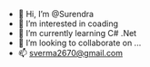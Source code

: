 - 👋 Hi, I’m @Surendra
- 👀 I’m interested in coading
- 🌱 I’m currently learning C# .Net
- 💞️ I’m looking to collaborate on ...
- 📫 sverma2670@gmail.com

<!---
Surendra2670/Surendra2670 is a ✨ special ✨ repository because its `README.md` (this file) appears on your GitHub profile.
You can click the Preview link to take a look at your changes.
--->
